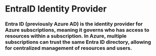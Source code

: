 # EntraID Identity Provider

### Entra ID (previously Azure AD) is the identity provider for Azure subscriptions, meaning it governs who has access to resources within a subscription. In Azure, multiple subscriptions can trust the same Entra ID directory, allowing for centralized management of resources and users.


